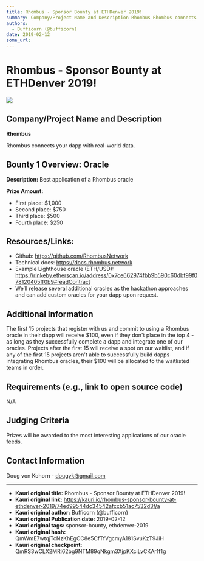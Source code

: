 ```yaml
---
title: Rhombus - Sponsor Bounty at ETHDenver 2019!
summary: Company/Project Name and Description Rhombus Rhombus connects your dapp with real-world data. Bounty 1 Overview- Oracle Description- Best application of a Rhombus oracle Prize Amount- - First place- $1,000 - Second place- $750 - Third place- $500 - Fourth place- $250 Resources/Links- Github- https-//github.com/RhombusNetwork Technical docs- https-//docs.rhombus.network Example Lighthouse oracle (ETH/USD)- https-//rinkeby.etherscan.io/address/0x7ce662974fbb9b590c60dbf99f078120405ff0b9-readContrac
authors:
  - Bufficorn (@bufficorn)
date: 2019-02-12
some_url: 
---
```


# Rhombus - Sponsor Bounty at ETHDenver 2019!

![](https://ipfs.infura.io/ipfs/Qmcbj52UW1bhcUbm35MGjs7n5t38VJzov5MTqXF8YdmtMh)


## Company/Project Name and Description

**Rhombus**

Rhombus connects your dapp with real-world data.

## Bounty 1 Overview: Oracle 

**Description:** Best application of a Rhombus oracle

**Prize Amount:** 
- First place: $1,000
- Second place: $750
- Third place: $500
- Fourth place: $250

## Resources/Links:

- Github: https://github.com/RhombusNetwork
- Technical docs: https://docs.rhombus.network
- Example Lighthouse oracle (ETH/USD): https://rinkeby.etherscan.io/address/0x7ce662974fbb9b590c60dbf99f078120405ff0b9#readContract
- We’ll release several additional oracles as the hackathon approaches and can add custom oracles for your dapp upon request.

## Additional Information
The first 15 projects that register with us and commit to using a Rhombus oracle in their dapp will receive $100, even if they don't place in the top 4 - as long as they successfully complete a dapp and integrate one of our oracles. Projects after the first 15 will receive a spot on our waitlist, and if any of the first 15 projects aren't able to successfully build dapps integrating Rhombus oracles, their $100 will be allocated to the waitlisted teams in order.

## Requirements (e.g., link to open source code)
N/A

## Judging Criteria

Prizes will be awarded to the most interesting applications of our oracle feeds.

## Contact Information

Doug von Kohorn - dougvk@gmail.com





---

- **Kauri original title:** Rhombus - Sponsor Bounty at ETHDenver 2019!
- **Kauri original link:** https://kauri.io/rhombus-sponsor-bounty-at-ethdenver-2019/74ed99544dc34542afccb51ac7532d3f/a
- **Kauri original author:** Bufficorn (@bufficorn)
- **Kauri original Publication date:** 2019-02-12
- **Kauri original tags:** sponsor-bounty, ethdenver-2019
- **Kauri original hash:** QmWmE7wtqjTcNzKhEgCC8e5CfTfVgcmyA181SvuKzT9JiH
- **Kauri original checkpoint:** QmRS3wCLX2MRi62bg9NTM89qNkgm3XjpKXciLvCKAr1f1g




